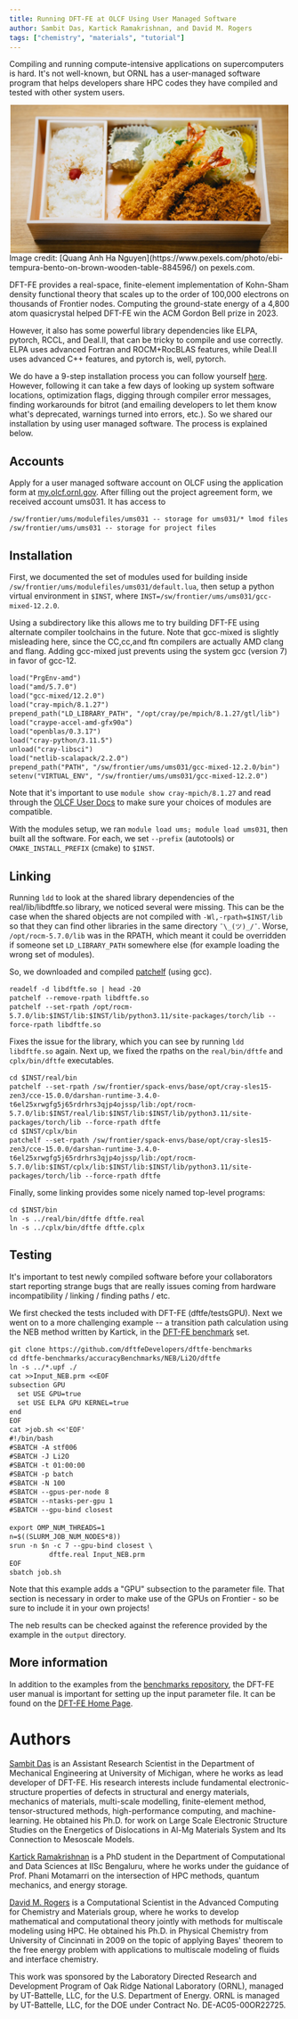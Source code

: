 ```yaml
---
title: Running DFT-FE at OLCF Using User Managed Software
author: Sambit Das, Kartick Ramakrishnan, and David M. Rogers
tags: ["chemistry", "materials", "tutorial"]
---
```


Compiling and running compute-intensive applications
on supercomputers is hard.  It's not well-known, but
ORNL has a user-managed software program that helps developers
share HPC codes they have compiled and tested with other
system users.

<img title="bento lunch" alt="bento lunch" style="display:block;margin-left:auto;margin-right:auto;" width=500px src="/images/bento.jpg" />
Image credit: [Quang Anh Ha Nguyen](https://www.pexels.com/photo/ebi-tempura-bento-on-brown-wooden-table-884596/) on pexels.com.

DFT-FE provides a real-space, finite-element implementation
of Kohn-Sham density functional theory that scales up
to the order of 100,000 electrons on thousands of Frontier nodes.
Computing the ground-state energy of a 4,800 atom quasicrystal
helped DFT-FE win the ACM Gordon Bell prize in 2023.

However, it also has some powerful library dependencies like ELPA,
pytorch, RCCL, and Deal.II, that can be tricky to compile
and use correctly.  ELPA uses advanced Fortran and ROCM+RocBLAS
features, while Deal.II uses advanced C++ features, and pytorch
is, well, pytorch.

We do have a 9-step installation process you can follow yourself
[here](https://github.com/dftfeDevelopers/install_DFTFE).
However, following it can take a few days of
looking up system software locations, optimization flags,
digging through compiler error messages, finding workarounds
for bitrot (and emailing developers to let them know what's
deprecated, warnings turned into errors, etc.).
So we shared our installation by using user
managed software.  The process is explained below.

## Accounts

Apply for a user managed software account on OLCF using
the application form at [my.olcf.ornl.gov](https://my.olcf.ornl.gov).
After filling out the project agreement form, we received
account ums031.  It has access to

    /sw/frontier/ums/modulefiles/ums031 -- storage for ums031/* lmod files
    /sw/frontier/ums/ums031 -- storage for project files

## Installation

First, we documented the set of modules used for building
inside `/sw/frontier/ums/modulefiles/ums031/default.lua`,
then setup a python virtual environment in `$INST`,
where `INST=/sw/frontier/ums/ums031/gcc-mixed-12.2.0`.

Using a subdirectory like this allows me to try building
DFT-FE using alternate compiler toolchains in the future.
Note that gcc-mixed is slightly misleading here, since
the CC,cc,and ftn compilers are actually AMD clang and flang.
Adding gcc-mixed just prevents using the system gcc (version 7)
in favor of gcc-12.

    load("PrgEnv-amd")
    load("amd/5.7.0")
    load("gcc-mixed/12.2.0")
    load("cray-mpich/8.1.27")
    prepend_path("LD_LIBRARY_PATH", "/opt/cray/pe/mpich/8.1.27/gtl/lib")
    load("craype-accel-amd-gfx90a")
    load("openblas/0.3.17")
    load("cray-python/3.11.5")
    unload("cray-libsci")
    load("netlib-scalapack/2.2.0")
    prepend_path("PATH", "/sw/frontier/ums/ums031/gcc-mixed-12.2.0/bin")
    setenv("VIRTUAL_ENV", "/sw/frontier/ums/ums031/gcc-mixed-12.2.0")

Note that it's important to use `module show cray-mpich/8.1.27`
and read through the [OLCF User Docs](https://docs.olcf.ornl.gov/systems/frontier_user_guide.html) to make sure your choices of modules are compatible.

With the modules setup, we ran `module load ums; module load ums031`,
then built all the software.
For each, we set `--prefix` (autotools)
or `CMAKE_INSTALL_PREFIX` (cmake) to `$INST`.


## Linking

Running `ldd` to look at the shared library dependencies
of the real/lib/libdftfe.so library, we noticed
several were missing.  This can be the case when the
shared objects are not compiled with `-Wl,-rpath=$INST/lib`
so that they can find other libraries in the same directory
`¯\_(ツ)_/¯`.  Worse, `/opt/rocm-5.7.0/lib` was in the RPATH,
which meant it could be overridden if someone set `LD_LIBRARY_PATH`
somewhere else (for example loading the wrong set of modules).

So, we downloaded and compiled [patchelf](https://github.com/NixOS/patchelf)
(using gcc).

    readelf -d libdftfe.so | head -20
    patchelf --remove-rpath libdftfe.so
    patchelf --set-rpath /opt/rocm-5.7.0/lib:$INST/lib:$INST/lib/python3.11/site-packages/torch/lib --force-rpath libdftfe.so

Fixes the issue for the library, which you can see by running `ldd libdftfe.so` again.
Next up, we fixed the rpaths on the `real/bin/dftfe` and `cplx/bin/dftfe`
executables.

    cd $INST/real/bin
    patchelf --set-rpath /sw/frontier/spack-envs/base/opt/cray-sles15-zen3/cce-15.0.0/darshan-runtime-3.4.0-t6el25xrwgfg5j65rdrhrs3qjp4ojssp/lib:/opt/rocm-5.7.0/lib:$INST/real/lib:$INST/lib:$INST/lib/python3.11/site-packages/torch/lib --force-rpath dftfe
    cd $INST/cplx/bin
    patchelf --set-rpath /sw/frontier/spack-envs/base/opt/cray-sles15-zen3/cce-15.0.0/darshan-runtime-3.4.0-t6el25xrwgfg5j65rdrhrs3qjp4ojssp/lib:/opt/rocm-5.7.0/lib:$INST/cplx/lib:$INST/lib:$INST/lib/python3.11/site-packages/torch/lib --force-rpath dftfe

Finally, some linking provides some nicely named top-level programs:

    cd $INST/bin
    ln -s ../real/bin/dftfe dftfe.real
    ln -s ../cplx/bin/dftfe dftfe.cplx

## Testing

It's important to test newly compiled software before your
collaborators start reporting strange bugs that are really
issues coming from hardware incompatibility / linking / finding paths / etc.

We first checked the tests included with DFT-FE
(dftfe/testsGPU).  Next we went on to a more
challenging example -- a transition path calculation
using the NEB method
written by Kartick,
in the
[DFT-FE benchmark](https://github.com/dftfeDevelopers/dftfe-benchmarks) set.

```
git clone https://github.com/dftfeDevelopers/dftfe-benchmarks
cd dftfe-benchmarks/accuracyBenchmarks/NEB/Li2O/dftfe
ln -s ../*.upf ./
cat >>Input_NEB.prm <<EOF
subsection GPU
  set USE GPU=true
  set USE ELPA GPU KERNEL=true
end
EOF
cat >job.sh <<'EOF'
#!/bin/bash
#SBATCH -A stf006
#SBATCH -J Li2O
#SBATCH -t 01:00:00
#SBATCH -p batch
#SBATCH -N 100
#SBATCH --gpus-per-node 8
#SBATCH --ntasks-per-gpu 1
#SBATCH --gpu-bind closest

export OMP_NUM_THREADS=1
n=$((SLURM_JOB_NUM_NODES*8))
srun -n $n -c 7 --gpu-bind closest \
          dftfe.real Input_NEB.prm
EOF 
sbatch job.sh
```

Note that this example adds a "GPU" subsection to
the parameter file.  That section is necessary in
order to make use of the GPUs on Frontier - so
be sure to include it in your own projects!

The neb results can be checked against the
reference provided by the example
in the `output` directory.


## More information

In addition to the examples from the [benchmarks repository](https://github.com/dftfeDevelopers/dftfe-benchmarks),
the DFT-FE user manual is important for setting up the
input parameter file.  It can be found on the
[DFT-FE Home Page](https://sites.google.com/umich.edu/dftfe).


# Authors

[Sambit Das](https://me.engin.umich.edu/people/faculty/sambit-das/) is an Assistant Research Scientist in the Department of Mechanical Engineering at University of Michigan, where he works as lead developer of DFT-FE.  His research interests include fundamental electronic-structure properties of
defects in structural and energy materials, mechanics of materials, multi-scale modelling, finite-element method, tensor-structured methods, high-performance computing, and machine-learning.  He obtained his Ph.D. for work
on Large Scale Electronic Structure Studies on the Energetics
of Dislocations in Al-Mg Materials System and Its Connection to Mesoscale Models.

[Kartick Ramakrishnan](https://sites.google.com/view/kartickrk/)
is a PhD student in the Department of Computational and Data Sciences
at IISc Bengaluru, where he works under the guidance of
Prof. Phani Motamarri on the intersection of HPC methods,
quantum mechanics, and energy storage.

[David M. Rogers](https://www.olcf.ornl.gov/directory/staff-member/david-rogers/)
is a Computational Scientist in the Advanced Computing for Chemistry and Materials group, where he works to develop mathematical and computational theory jointly with methods for multiscale modeling using HPC. He obtained his Ph.D. in Physical Chemistry from University of Cincinnati in 2009 on the topic
of applying Bayes' theorem to the free energy problem with applications to multiscale modeling of fluids and interface chemistry.

This work was sponsored by the Laboratory Directed Research and Development Program of Oak Ridge National Laboratory (ORNL), managed by UT-Battelle, LLC, for the U.S. Department of Energy. ORNL is managed by UT-Battelle, LLC, for the DOE under Contract No. DE-AC05-00OR22725.
